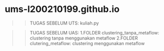 # ums-l200210199.github.io
>>TUGAS SEBELUM UTS:
kuliah.py



>>TUGAS SEBELUM UAS:
1.FOLDER clustering_tanpa_metaflow: clustering tanpa menggunakan metaflow
2.FOLDER clutering_metaflow: clustering menggunakan metaflow
